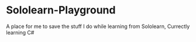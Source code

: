 # Sololearn-Playground
A place for me to save the stuff I do while learning from Sololearn, Currectly learning C#